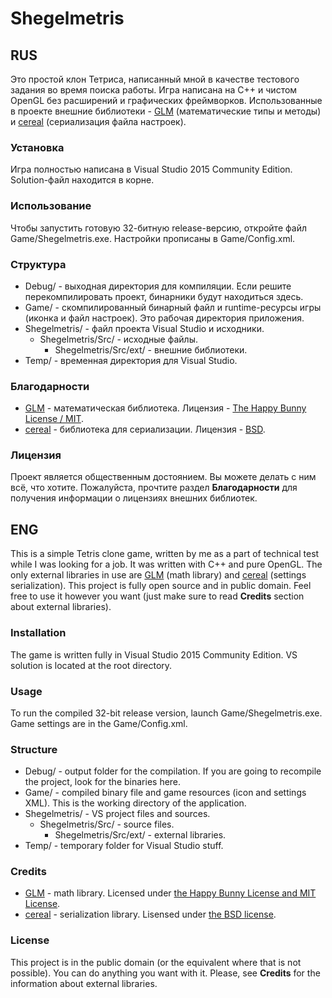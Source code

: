 # Shegelmetris

## RUS

Это простой клон Тетриса, написанный мной в качестве тестового задания во время поиска работы. Игра написана на C++ и чистом OpenGL без расширений и графических фреймворков. Использованные в проекте внешние библиотеки - [GLM](http://glm.g-truc.net/) (математические типы и методы) и [cereal](http://uscilab.github.io/cereal/) (сериализация файла настроек).

### Установка

Игра полностью написана в Visual Studio 2015 Community Edition. Solution-файл находится в корне.

### Использование

Чтобы запустить готовую 32-битную release-версию, откройте файл Game/Shegelmetris.exe. Настройки прописаны в Game/Config.xml.

### Структура

- Debug/ - выходная директория для компиляции. Если решите перекомпилировать проект, бинарники будут находиться здесь.
- Game/ - скомпилированный бинарный файл и runtime-ресурсы игры (иконка и файл настроек). Это рабочая директория приложения.
- Shegelmetris/ - файл проекта Visual Studio и исходники.
  * Shegelmetris/Src/ - исходные файлы.
    * Shegelmetris/Src/ext/ - внешние библиотеки.
- Temp/ - временная директория для Visual Studio.

### Благодарности

- [GLM](http://glm.g-truc.net/) - математическая библиотека. Лицензия - [The Happy Bunny License / MIT](http://glm.g-truc.net/copying.txt).
- [cereal](http://uscilab.github.io/cereal/) - библиотека для сериализации. Лицензия - [BSD](https://opensource.org/licenses/BSD-3-Clause).

### Лицензия

Проект является общественным достоянием. Вы можете делать с ним всё, что хотите. Пожалуйста, прочтите раздел **Благодарности** для получения информации о лицензиях внешних библиотек.

## ENG

This is a simple Tetris clone game, written by me as a part of technical test while I was looking for a job. It was written with C++ and pure OpenGL. The only external libraries in use are [GLM](http://glm.g-truc.net/) (math library) and [cereal](http://uscilab.github.io/cereal/) (settings serialization).
This project is fully open source and in public domain. Feel free to use it however you want (just make sure to read **Credits** section about external libraries).

### Installation

The game is written fully in Visual Studio 2015 Community Edition. VS solution is located at the root directory.

### Usage

To run the compiled 32-bit release version, launch Game/Shegelmetris.exe. Game settings are in the Game/Config.xml.

### Structure

- Debug/ - output folder for the compilation. If you are going to recompile the project, look for the binaries here.
- Game/ - compiled binary file and game resources (icon and settings XML). This is the working directory of the application.
- Shegelmetris/ - VS project files and sources.
  * Shegelmetris/Src/ - source files.
    * Shegelmetris/Src/ext/ - external libraries.
- Temp/ - temporary folder for Visual Studio stuff.

### Credits

- [GLM](http://glm.g-truc.net/) - math library. Licensed under [the Happy Bunny License and MIT License](http://glm.g-truc.net/copying.txt).
- [cereal](http://uscilab.github.io/cereal/) - serialization library. Lisensed under [the BSD license](https://opensource.org/licenses/BSD-3-Clause).

### License

This project is in the public domain (or the equivalent where that is not possible). You can do anything you want with it. Please, see **Credits** for the information about external libraries.